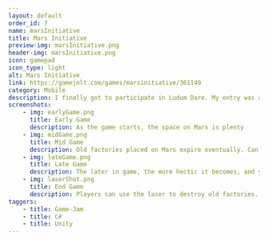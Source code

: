```yaml
---
layout: default
order_id: 7
name: marsInitiative
title: Mars Initiative
preview-img: marsInitiative.png
header-img: marsInitiative.png
icon: gamepad
icon_type: light
alt: Mars Initiative
link: https://gamejolt.com/games/marsinitiative/361149
category: Mobile
description: I finally got to participate in Ludum Dare. My entry was a basic resource management game, which the player can really only interact with by tapping/clicking on the screen. I originally released it on PC in the first day of the contest, and spent the rest of my time fixing it and releasing it on Android.<br>The game itself is easy to play and very serene once you get in the groove of things. As a colony manager, you need to send factories down while managing available space and fuel.<br><br>I later came back to the game and added more features such as different planets, laser cannons, station animations and fixed the menu to work nicely and more android devices.<br><br>Responsabilities:<br>- Make basic behavior for orbiting around celestial objects<br>- Make autopilot behavior for the missiles traveling to a target<br>- Make score and fuel tracking functionality<br>- Make laser fire using raycast to decide on length<br>- Implement different planet types
screenshots:
    - img: earlyGame.png
      title: Early Game
      description: As the game starts, the space on Mars is plenty
    - img: midGame.png
      title: Mid Game
      description: Old factories placed on Mars expire eventually. Can be destroyed with missiles, but it wastes fuel
    - img: lateGame.png
      title: Late Game
      description: The later in game, the more hectic it becomes, and you start to receive and send missiles to Earth too
    - img: laserShot.png
      title: End Game
      description: Players can use the laser to destroy old factories. But it will use a lot of fuel.
taggers:
    - title: Game-Jam
    - title: C#
    - title: Unity
---
```


